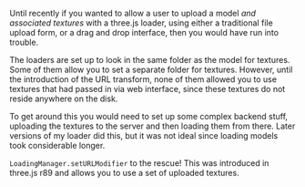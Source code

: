 Until recently if you wanted to allow a user to upload a model _and associated textures_ with a three.js loader, using either a traditional file upload form, or a drag and drop interface, then you would have run into trouble.

The loaders are set up to look in the same folder as the model for textures. Some of them allow you to set a separate folder for textures. However, until the introduction of the URL transform, none of them allowed you to use textures that had passed in via web interface, since these textures do not reside anywhere on the disk.

To get around this you would need to set up some complex backend stuff, uploading the textures to the server and then loading them from there. Later versions of my loader did this, but it was not ideal since loading models took considerable longer.

`LoadingManager.setURLModifier` to the rescue! This was introduced in three.js r89 and allows you to use a set of uploaded textures.